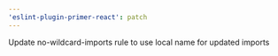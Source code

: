 ```yaml
---
'eslint-plugin-primer-react': patch
---
```


Update no-wildcard-imports rule to use local name for updated imports
